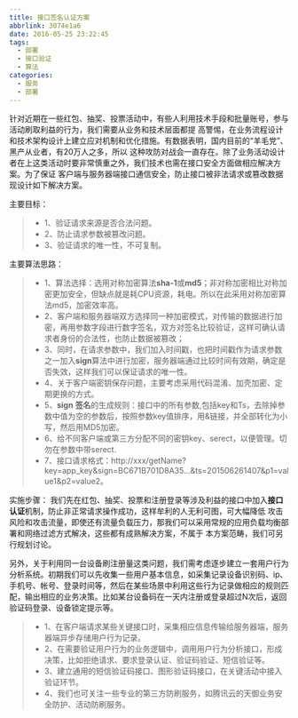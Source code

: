 ```yaml
---
title: 接口签名认证方案
abbrlink: 3074e1a6
date: 2016-05-25 23:22:45
tags:
  - 部署
  - 接口验证
  - 算法
categories:
  - 服务
  - 部署
---
```


针对近期在一些红包、抽奖、投票活动中，有些人利用技术手段和批量账号，参与活动刷取利益的行为，我们需要从业务和技术层面都提
高警惕，在业务流程设计和技术架构设计上建立应对机制和优化措施。有数据表明，国内目前的“羊毛党”、黑产从业者，有20万人之多，所以
这种攻防对战会一直存在。除了业务活动设计者在上这类活动时要非常慎重之外，我们技术也需在接口安全方面做相应解决方案。为了保证
客户端与服务器端接口通信安全，防止接口被非法请求或篡改数据现设计如下解决方案。


主要目标：
> - 1、验证请求来源是否合法问题。
> - 2、防止请求参数被篡改问题。
> - 3、验证请求的唯一性，不可复制。

主要算法思路：
> - 1、算法选择：选用对称加密算法**sha-1**或**md5**；非对称加密相比对称加密更加安全，但缺点就是耗CPU资源，耗电。所以在此采用对称加密算法md5，加密效率高。
> - 2、客户端和服务器端双方选择同一种加密模式，对传输的数据进行加密，再用参数字段进行数字签名，双方对签名比较验证，这样可确认请求者身份的合法性，也防止数据被篡改；
> - 3、同时，在请求参数中，我们加入时间戳，也把时间戳作为请求参数之一加入**sign**算法中进行加密，服务器端通过比较时间有效期，确定是否失效，这样我们可以保证请求的唯一性。
> - 4、关于客户端密钥保存问题，主要考虑采用代码混淆、加壳加密、定期更换的方式。
> - 5、**sign** **签名**的生成规则：接口中的所有参数,包括key和Ts，去除掉参数中值为空的参数后，按照参数key值排序，用&链接，并全部转化为小写，然后用MD5加密。
> - 6、给不同客户端或第三方分配不同的密钥key、serect，以便管理。切勿在参数中带serect.
> - 7、接口请求格式：http://xxx/getName?key=app_key&sign=BC671B701D8A35...&ts=201506261407&p1=value1&p2=value2。

实施步骤：
我们先在红包、抽奖、投票和注册登录等涉及利益的接口中加入**接口认证**机制，防止非正常请求操作成功，这样牟利的人无利可图，可大幅降低
攻击风险和攻击流量，即使还有流量负载压力，那我们可以采用常规的应用负载均衡部署和网络过滤方式解决，这些都有成熟解决方案，不属于
本方案范畴，我们可另行规划讨论。

另外，关于利用同一台设备刷注册量这类问题，我们需考虑逐步建立一套用户行为分析系统。初期我们可以先收集一些用户基本信息，如采集记录设备识别码、ip、手机号、帐号、登录时间等，然后在某些场景中利用这些行为记录做相应的规则匹配，输出相应的业务决策。比如某台设备码在一天内注册或登录超过N次后，返回验证码登录、设备锁定提示等。
> - 1、在客户端请求某些关键接口时，采集相应信息传输给服务器端，服务器端异步存储用户行为记录。
> - 2、在需要验证用户行为的业务逻辑中，调用用户行为分析接口，形成决策，比如拒绝请求、要求登录认证、验证码验证、短信验证等。
> - 3、建立通用的短信验证码接口、图形验证码接口，在关键活动中接入验证环节。
> - 4、我们也可关注一些专业的第三方防刷服务，如腾讯云的天御业务安全防护、活动防刷服务。